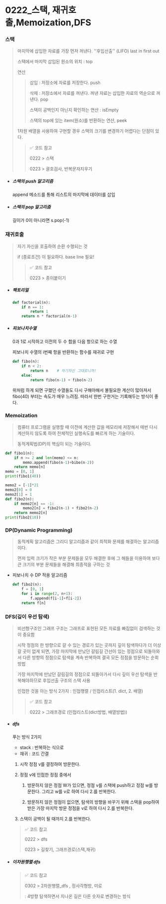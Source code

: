 # 0222_스택, 재귀호출,Memoization,DFS

### 스택

> 마지막에 삽입한 자료를 가장 먼저 꺼낸다. ''후입선출'' (LIFO) last in first out
>
> 스택에서 마지막 삽입된 원소의 위치 : top
>
> 연산
>
> >  삽입 : 저장소에 자료를 저장한다. push
> >
> > 삭제 : 저장소에서 자료를 꺼낸다. 꺼낸 자료는 삽입한 자료의 역순으로 꺼낸다. pop
> >
> > 스택이 공백인지 아닌지 확인하는 연산 : isEmpty
> >
> > 스택의 top에 있는 item(원소)를 반환하는 연산, peek
>
> 1차원 배열을 사용하여 구현할 경우 스택의 크기를 변경하기 어렵다는 단점이 있다.
>
> > ✅ 코드 참고
> >
> > 0222 > 스택
> >
> > 0223 > 괄호검사, 반복문자지우기

- ##### 스택의 push 알고리즘

  append 메소드를 통해 리스트의 마지막에 데이터를 삽입

- ##### 스택의 pop 알고리즘

  길이가 0이 아니라면 s.pop(-1)

### 재귀호출

> 자기 자신을 호출하여 순환 수행되는 것
>
> if (종료조건) 이 필요하다. base line 필요!
>
> > ✅ 코드 참고
> >
> > 0223 > 종이붙이기

- ##### 팩토리얼

  ```python
  def factorial(n):
      if n == 1:
          return 1
      return n * factorial(n-1)
  ```

- ##### 피보나치수열

  0과 1로 시작하고 이전의 두 수 합을 다음 항으로 하는 수열

  피보나치 수열의 i번째 항을 반환하는 함수를 재귀로 구현

  ```python
  def fibo(n):
      if n < 2:
          return n    # 자기자신 그대로니까!
      else:
          return fibo(n-1) + fibo(n-2)
  ```

  위처럼 하게 되면 구했던 수열들도 다시 구해야해서 불필요한 계산이 많아져서 fibo(40) 부터는 속도가 매우 느려짐. 따라서 한번 구한거는 기록해두는 방식이 좋다.

### Memoization

> 컴퓨터 프로그램을 실행할 때 이전에 계산한 값을 메모리에 저장해서 매번 다시 계산하지 않도록 하여 전체적인 실행속도를 빠르게 하는 기술이다.
>
> 동적계획법(DP)의 핵심이 되는 기술이다.

```python
def fibo1(n):
    if n >= 2 and len(memo) <= n:
        memo.append(fibo(n-1)+bibo(n-2))
    return memo[n]
memo = [0, 1]
print(fibo1(40))
```

```python
memo2 = [-1]*21
memo2[0] = 0
memo2[1] = 1
def fibo2(n):
    if memo2[n] == -1:
        memo2[n] = fibo2(n-1) + fibo2(n-2)
    return memo2[n]
print(fibo2(10))
```



### DP(Dynamic Programming)

> 동적계획 알고리즘은 그리디 알고리즘과 같이 최적화 문제를 해결하는 알고리즘이다. 
>
> 먼저 입력 크기가 작은 부분 문제들을 모두 해결한 후에 그 해들을 이용하여 보다 큰 크기의 부분 문제들을 해결해 최종적을 구하는 것

- 피보나치 수 DP 적용 알고리즘

  ```python
  def fibo2(n):
      f = [0, 1]
      for i in range(2, n+1):
          f.append(f[i-1]+f[i-2])
      return f[n]
  ```



### DFS(깊이 우선 탐색)

> 비선형구조인 그래프 구조는 그래프로 표현된 모든 자료를 빠짐없이 검색하는 것이 중요함
>
> 시작 정점의 한 방향으로 갈 수 있는 경로가 있는 곳까지 깊이 탐색하다가 더 이상 갈 곳이 없게 되면, 가장 마지막에 만났던 갈림길 간선이 있는 정점으로 되돌아와서 다른 방향의 정점으로 탐색을 계속 반복하여 결국 모든 정점을 방문하는 순회방법
>
> 가장 마지막에 만났던 갈림길의 정점으로 되돌아가서 다시 깊이 우선 탐색을 반복해야하므로 후입선출 구조의 스택 사용
>
> 인접한 것을 아는 방식 2가지 : 인접행렬 / 인접리스트(1. dict, 2. 배열)
>
> > ✅ 코드 참고
> >
> > 0222 > 그래프경로 (인접리스트(dict방법, 배열방법))

- ##### dfs

  푸는 방식 2가지

  - stack : 반복하는 식으로
  - 재귀 : 코드 간결

  1. 시작 정점 v를 결정하여 방문한다.

  2. 정점 v에 인접한 정점 중에서 

     1) 방문하지 않은 정점 W가 있으면, 정점 v를 스택에 push하고 정점 w를 방문한다. 그리고 w를 v로 하여 다시 2.를 반복한다.

     2) 방문하지 않은 정점이 없으면, 탐색의 방향을 바꾸기 위해 스택을 pop하여 받은 가장 마지막 방문 정점을 v로 하여 다시 2.를 반복한다.

  3. 스택이 공백이 될 때까지 2.를 반복한다.

  > ✅ 코드 참고
  >
  > 0222 > dfs
  >
  > 0223 > 길찾기, 그래프경로(스택,재귀)

- ##### 이차원행렬 dfs

  > ✅ 코드 참고
  >
  > 0302 > 2차원행렬_dfs , 정사각형방, 미로
  >
  > : 4방향 탐색하면서 지나온 길은 다른 숫자로 변경하는 방식

  